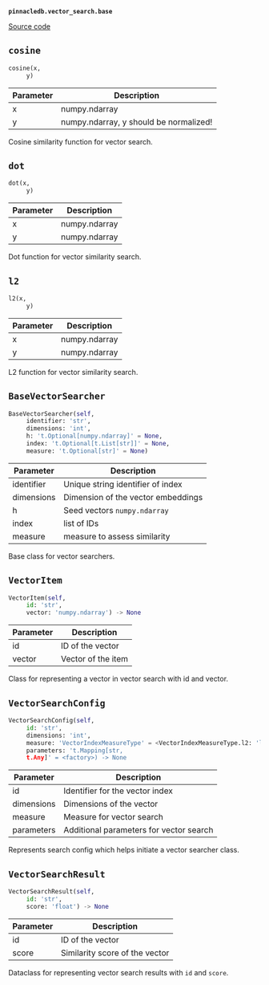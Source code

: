 **`pinnacledb.vector_search.base`** 

[Source code](https://github.com/SuperDuperDB/pinnacledb/blob/main/pinnacledb/vector_search/base.py)

## `cosine` 

```python
cosine(x,
     y)
```
| Parameter | Description |
|-----------|-------------|
| x | numpy.ndarray |
| y | numpy.ndarray, y should be normalized! |

Cosine similarity function for vector search.

## `dot` 

```python
dot(x,
     y)
```
| Parameter | Description |
|-----------|-------------|
| x | numpy.ndarray |
| y | numpy.ndarray |

Dot function for vector similarity search.

## `l2` 

```python
l2(x,
     y)
```
| Parameter | Description |
|-----------|-------------|
| x | numpy.ndarray |
| y | numpy.ndarray |

L2 function for vector similarity search.

## `BaseVectorSearcher` 

```python
BaseVectorSearcher(self,
     identifier: 'str',
     dimensions: 'int',
     h: 't.Optional[numpy.ndarray]' = None,
     index: 't.Optional[t.List[str]]' = None,
     measure: 't.Optional[str]' = None)
```
| Parameter | Description |
|-----------|-------------|
| identifier | Unique string identifier of index |
| dimensions | Dimension of the vector embeddings |
| h | Seed vectors ``numpy.ndarray`` |
| index | list of IDs |
| measure | measure to assess similarity |

Base class for vector searchers.

## `VectorItem` 

```python
VectorItem(self,
     id: 'str',
     vector: 'numpy.ndarray') -> None
```
| Parameter | Description |
|-----------|-------------|
| id | ID of the vector |
| vector | Vector of the item |

Class for representing a vector in vector search with id and vector.

## `VectorSearchConfig` 

```python
VectorSearchConfig(self,
     id: 'str',
     dimensions: 'int',
     measure: 'VectorIndexMeasureType' = <VectorIndexMeasureType.l2: 'l2'>,
     parameters: 't.Mapping[str,
     t.Any]' = <factory>) -> None
```
| Parameter | Description |
|-----------|-------------|
| id | Identifier for the vector index |
| dimensions | Dimensions of the vector |
| measure | Measure for vector search |
| parameters | Additional parameters for vector search |

Represents search config which helps initiate a vector searcher class.

## `VectorSearchResult` 

```python
VectorSearchResult(self,
     id: 'str',
     score: 'float') -> None
```
| Parameter | Description |
|-----------|-------------|
| id | ID of the vector |
| score | Similarity score of the vector |

Dataclass for representing vector search results with `id` and `score`.

